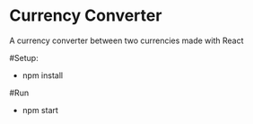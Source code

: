Currency Converter
===============

A currency converter between two currencies made with React

#Setup:
* npm install

#Run
* npm start
